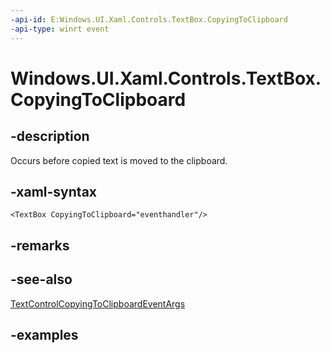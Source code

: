 ```yaml
---
-api-id: E:Windows.UI.Xaml.Controls.TextBox.CopyingToClipboard
-api-type: winrt event
---
```


<!-- Event syntax.
public event TypedEventHandler CopyingToClipboard<TextBox, TextControlCopyingToClipboardEventArgs>
-->

# Windows.UI.Xaml.Controls.TextBox.CopyingToClipboard

## -description

Occurs before copied text is moved to the clipboard.



## -xaml-syntax

```xaml
<TextBox CopyingToClipboard="eventhandler"/>
```

## -remarks

## -see-also

[TextControlCopyingToClipboardEventArgs](textcontrolcopyingtoclipboardeventargs.md)

## -examples
